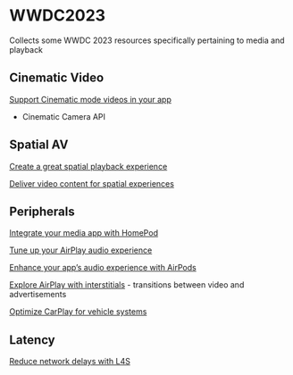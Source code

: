 # WWDC2023
Collects some WWDC 2023 resources specifically pertaining to media and playback

## Cinematic Video

[Support Cinematic mode videos in your app](https://developer.apple.com/videos/play/wwdc2023/10137/)
- Cinematic Camera API

## Spatial AV 

[Create a great spatial playback experience](https://developer.apple.com/videos/play/wwdc2023/10070/)

[Deliver video content for spatial experiences](https://developer.apple.com/videos/play/wwdc2023/10071/)

## Peripherals

[Integrate your media app with HomePod](https://developer.apple.com/videos/play/wwdc2023/10104/)

[Tune up your AirPlay audio experience](https://developer.apple.com/videos/play/wwdc2023/10238)

[Enhance your app’s audio experience with AirPods](https://developer.apple.com/videos/play/wwdc2023/10233/)

[Explore AirPlay with interstitials](https://developer.apple.com/videos/play/wwdc2023/10275/) - transitions between video and advertisements

[Optimize CarPlay for vehicle systems](https://developer.apple.com/videos/play/wwdc2023/10150/)

## Latency

[Reduce network delays with L4S](https://developer.apple.com/videos/play/wwdc2023/10004/)
